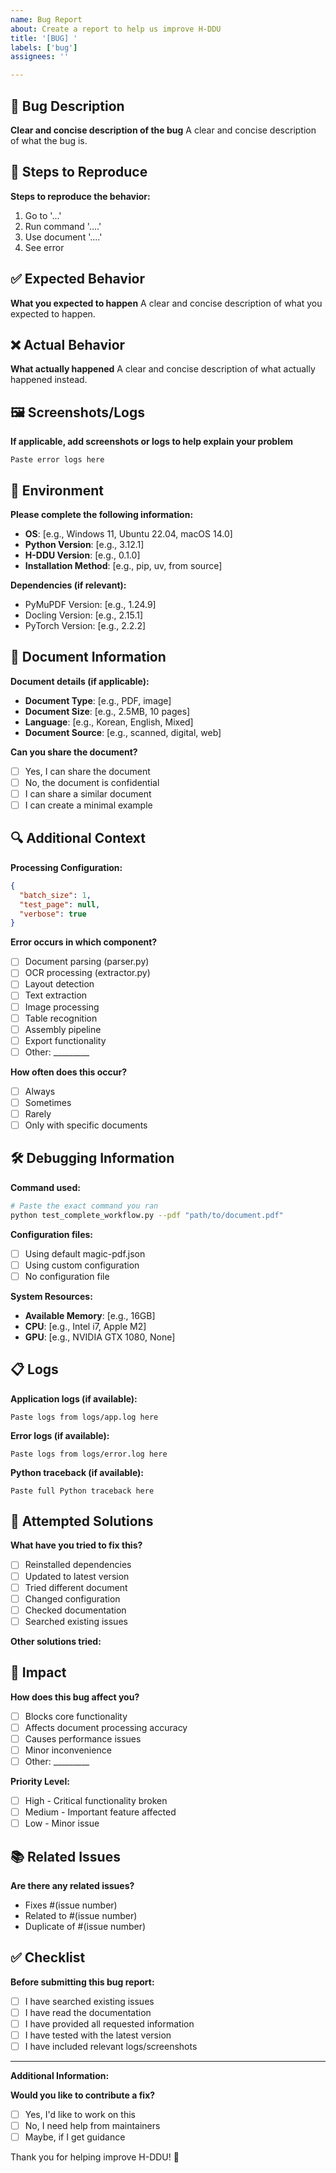 ```yaml
---
name: Bug Report
about: Create a report to help us improve H-DDU
title: '[BUG] '
labels: ['bug']
assignees: ''

---
```


## 🐛 Bug Description

**Clear and concise description of the bug**
A clear and concise description of what the bug is.

## 🔄 Steps to Reproduce

**Steps to reproduce the behavior:**
1. Go to '...'
2. Run command '....'
3. Use document '....'
4. See error

## ✅ Expected Behavior

**What you expected to happen**
A clear and concise description of what you expected to happen.

## ❌ Actual Behavior

**What actually happened**
A clear and concise description of what actually happened instead.

## 🖼️ Screenshots/Logs

**If applicable, add screenshots or logs to help explain your problem**
```
Paste error logs here
```

## 🔧 Environment

**Please complete the following information:**
- **OS**: [e.g., Windows 11, Ubuntu 22.04, macOS 14.0]
- **Python Version**: [e.g., 3.12.1]
- **H-DDU Version**: [e.g., 0.1.0]
- **Installation Method**: [e.g., pip, uv, from source]

**Dependencies (if relevant):**
- PyMuPDF Version: [e.g., 1.24.9]
- Docling Version: [e.g., 2.15.1]
- PyTorch Version: [e.g., 2.2.2]

## 📄 Document Information

**Document details (if applicable):**
- **Document Type**: [e.g., PDF, image]
- **Document Size**: [e.g., 2.5MB, 10 pages]
- **Language**: [e.g., Korean, English, Mixed]
- **Document Source**: [e.g., scanned, digital, web]

**Can you share the document?**
- [ ] Yes, I can share the document
- [ ] No, the document is confidential
- [ ] I can share a similar document
- [ ] I can create a minimal example

## 🔍 Additional Context

**Processing Configuration:**
```json
{
  "batch_size": 1,
  "test_page": null,
  "verbose": true
}
```

**Error occurs in which component?**
- [ ] Document parsing (parser.py)
- [ ] OCR processing (extractor.py)
- [ ] Layout detection
- [ ] Text extraction
- [ ] Image processing
- [ ] Table recognition
- [ ] Assembly pipeline
- [ ] Export functionality
- [ ] Other: _________

**How often does this occur?**
- [ ] Always
- [ ] Sometimes
- [ ] Rarely
- [ ] Only with specific documents

## 🛠️ Debugging Information

**Command used:**
```bash
# Paste the exact command you ran
python test_complete_workflow.py --pdf "path/to/document.pdf"
```

**Configuration files:**
- [ ] Using default magic-pdf.json
- [ ] Using custom configuration
- [ ] No configuration file

**System Resources:**
- **Available Memory**: [e.g., 16GB]
- **CPU**: [e.g., Intel i7, Apple M2]
- **GPU**: [e.g., NVIDIA GTX 1080, None]

## 📋 Logs

**Application logs (if available):**
```
Paste logs from logs/app.log here
```

**Error logs (if available):**
```
Paste logs from logs/error.log here
```

**Python traceback (if available):**
```
Paste full Python traceback here
```

## 🧪 Attempted Solutions

**What have you tried to fix this?**
- [ ] Reinstalled dependencies
- [ ] Updated to latest version
- [ ] Tried different document
- [ ] Changed configuration
- [ ] Checked documentation
- [ ] Searched existing issues

**Other solutions tried:**
<!-- Describe any other solutions you've attempted -->

## 🎯 Impact

**How does this bug affect you?**
- [ ] Blocks core functionality
- [ ] Affects document processing accuracy
- [ ] Causes performance issues
- [ ] Minor inconvenience
- [ ] Other: _________

**Priority Level:**
- [ ] High - Critical functionality broken
- [ ] Medium - Important feature affected
- [ ] Low - Minor issue

## 📚 Related Issues

**Are there any related issues?**
- Fixes #(issue number)
- Related to #(issue number)
- Duplicate of #(issue number)

## ✅ Checklist

**Before submitting this bug report:**
- [ ] I have searched existing issues
- [ ] I have read the documentation
- [ ] I have provided all requested information
- [ ] I have tested with the latest version
- [ ] I have included relevant logs/screenshots

---

**Additional Information:**
<!-- Add any other context about the problem here -->

**Would you like to contribute a fix?**
- [ ] Yes, I'd like to work on this
- [ ] No, I need help from maintainers
- [ ] Maybe, if I get guidance

Thank you for helping improve H-DDU! 🚀